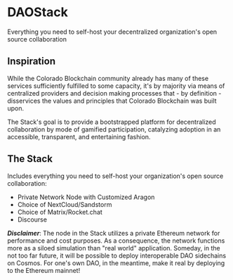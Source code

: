 # DAOStack
Everything you need to self-host your decentralized organization's open source collaboration

## Inspiration

While the Colorado Blockchain community already has many of these services sufficiently fulfilled to some capacity, it's by majority via means of centralized providers and decision making processes that - by definition - disservices the values and principles that Colorado Blockchain was built upon.

The Stack's goal is to provide a bootstrapped platform for decentralized collaboration by mode of gamified participation, catalyzing adoption in an accessible, transparent, and entertaining fashion.

## The Stack

Includes everything you need to self-host your organization's open source collaboration:  
* Private Network Node with Customized Aragon  
* Choice of NextCloud/Sandstorm  
* Choice of Matrix/Rocket.chat  
* Discourse

_**Disclaimer**_: The node in the Stack utilizes a private Ethereum network for performance and cost purposes. As a consequence, the network functions more as a siloed simulation than "real world" application. Someday, in the not too far future, it will be possible to deploy interoperable DAO sidechains on Cosmos. For one's own DAO, in the meantime, make it real by deploying to the Ethereum mainnet!
